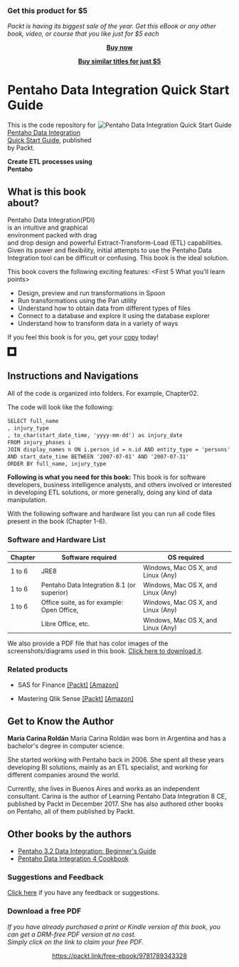 
### Get this product for $5

<i>Packt is having its biggest sale of the year. Get this eBook or any other book, video, or course that you like just for $5 each</i>


<b><p align='center'>[Buy now](https://packt.link/9781789343328)</p></b>


<b><p align='center'>[Buy similar titles for just $5](https://subscription.packtpub.com/search)</p></b>


# Pentaho Data Integration Quick Start Guide

<a href="https://www.packtpub.com/big-data-and-business-intelligence/pentaho-data-integration-quick-start-guide?utm_source=github&utm_medium=repository&utm_campaign=9781789343328"><img src="https://d255esdrn735hr.cloudfront.net/sites/default/files/imagecache/ppv4_main_book_cover/B11158_cover_New.png" alt="Pentaho Data Integration Quick Start Guide" height="256px" align="right"></a>

This is the code repository for [Pentaho Data Integration Quick Start Guide](https://www.packtpub.com/big-data-and-business-intelligence/pentaho-data-integration-quick-start-guide?utm_source=github&utm_medium=repository&utm_campaign=9781789343328), published by Packt.

**Create ETL processes using Pentaho**

## What is this book about?
Pentaho Data Integration(PDI) is an intuitive and graphical environment packed with drag and drop design and powerful Extract-Transform-Load (ETL) capabilities. Given its power and flexibility, initial attempts to use the Pentaho Data Integration tool can be difficult or confusing. This book is the ideal solution.

This book covers the following exciting features: <First 5 What you'll learn points>
* Design, preview and run transformations in Spoon
* Run transformations using the Pan utility
* Understand how to obtain data from different types of files 
* Connect to a database and explore it using the database explorer
* Understand how to transform data in a variety of ways

If you feel this book is for you, get your [copy](https://www.amazon.com/dp/1789343321) today!

<a href="https://www.packtpub.com/?utm_source=github&utm_medium=banner&utm_campaign=GitHubBanner"><img src="https://raw.githubusercontent.com/PacktPublishing/GitHub/master/GitHub.png" 
alt="https://www.packtpub.com/" border="5" /></a>


## Instructions and Navigations
All of the code is organized into folders. For example, Chapter02.

The code will look like the following:
```
SELECT full_name
, injury_type
, to_char(start_date_time, 'yyyy-mm-dd') as injury_date
FROM injury_phases i
JOIN display_names n ON i.person_id = n.id AND entity_type = 'persons'
AND start_date_time BETWEEN '2007-07-01' AND '2007-07-31'
ORDER BY full_name, injury_type 
```

**Following is what you need for this book:**
This book is for software developers, business intelligence analysts, and others involved or interested in developing ETL solutions, or more generally, doing any kind of data manipulation.	

With the following software and hardware list you can run all code files present in the book (Chapter 1-6).

### Software and Hardware List

| Chapter  | Software required                          | OS required                        |
| -------- | -------------------------------------------| -----------------------------------|
| 1 to 6   | JRE8                                       | Windows, Mac OS X, and Linux (Any) |
| 1 to 6   | Pentaho Data Integration 8.1 (or superior) | Windows, Mac OS X, and Linux (Any) |
| 1 to 6   | Office suite,  as for example: Open Office,| Windows, Mac OS X, and Linux (Any) |
|          |  Libre Office, etc.                        | Windows, Mac OS X, and Linux (Any) |


We also provide a PDF file that has color images of the screenshots/diagrams used in this book. [Click here to download it](https://www.packtpub.com/sites/default/files/downloads/PentahoDataIntegrationQuickStartGuide_ColorImages.pdf).

### Related products
* SAS for Finance [[Packt]](https://www.packtpub.com/big-data-and-business-intelligence/sas-finance?utm_source=github&utm_medium=repository&utm_campaign=9781788624565) [[Amazon]](https://www.amazon.com/dp/1788624564)

* Mastering Qlik Sense [[Packt]](https://www.packtpub.com/big-data-and-business-intelligence/mastering-qlik-sense?utm_source=github&utm_medium=repository&utm_campaign=9781783554027) [[Amazon]](https://www.amazon.com/dp/1783554029)

## Get to Know the Author
**María Carina Roldán**
María Carina Roldán was born in Argentina and has a bachelor's degree in computer science.

She started working with Pentaho back in 2006. She spent all these years developing BI solutions, mainly as an ETL specialist, and working for different companies around the world.

Currently, she lives in Buenos Aires and works as an independent consultant.
Carina is the author of Learning Pentaho Data Integration 8 CE, published by Packt in December 2017. She has also authored other books on Pentaho, all of them published by Packt.


## Other books by the authors
* [Pentaho 3.2 Data Integration: Beginner's Guide](https://www.packtpub.com/big-data-and-business-intelligence/pentaho-32-data-integration-beginners-guide?utm_source=github&utm_medium=repository&utm_campaign=9781847199546)
* [Pentaho Data Integration 4 Cookbook](https://www.packtpub.com/big-data-and-business-intelligence/pentaho-data-integration-4-cookbook?utm_source=github&utm_medium=repository&utm_campaign=9781849515245)

### Suggestions and Feedback
[Click here](https://docs.google.com/forms/d/e/1FAIpQLSdy7dATC6QmEL81FIUuymZ0Wy9vH1jHkvpY57OiMeKGqib_Ow/viewform) if you have any feedback or suggestions.
### Download a free PDF

 <i>If you have already purchased a print or Kindle version of this book, you can get a DRM-free PDF version at no cost.<br>Simply click on the link to claim your free PDF.</i>
<p align="center"> <a href="https://packt.link/free-ebook/9781789343328">https://packt.link/free-ebook/9781789343328 </a> </p>